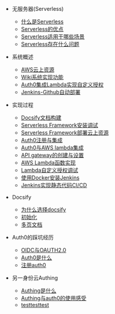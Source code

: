- 无服务器(Serverless)
  - [什么是Serverless](whatisserverless.md)
  - [Serverless的优点](merit.md)
  - [Serverless适用于哪些场景](scene.md)
  - [Serverless存在什么问题](demerit.md)
  
- 系统概述
  - [AWS云上资源](aws-resource.md)
  - [Wiki系统实现功能](Wiki-func.md)
  - [Auth0集成Lambda实现自定义授权](custom-authorizer.md)
  - [Jenkins-Github自动部署](jenkins-github.md)
  
- 实现过程
  <!-- - [实现过程问题自述](implement-problem.md)-->
  - [Docsify文档构建](docsify-build.md)
  - [Serverless Framework安装调试](serverless-install.md)
  - [Serverless Framework部署云上资源](serverless-deploy.md)
  - [Auth0注册与集成](auth0-register.md)
  - [Auth0与AWS lambda集成](auth0-intergration.md)
  - [API gateway的创建与设置](api-create.md)
  - [AWS Lambda函数实现](lambda-implement.md)
  - [Lambda自定义授权调试](authorization-debug.md)
  - [使用Docker安装Jenkins](jenkins.md)
  - [Jenkins实现静态代码CI/CD](jenkins-cicd.md)
  
- Docsify
  - [为什么选择docsify](whyichooseit.md)
  - [初始化](init.md)
  - [多页文档](multipage.md)
  
- Auth0的踩坑经历
  - [OIDC与OAUTH2.0](oidcAndOAuth.md)
  - [Auth0是什么](whatisAuth0.md)
  - [注册auth0](createAuth0.md)
  
- 另一身份云Authing
  - [Authing是什么](authing.md)
  - [Authing与auth0的使用感受](authingandauth0.md)
  - [testtesttest](test.md)
  
  

  